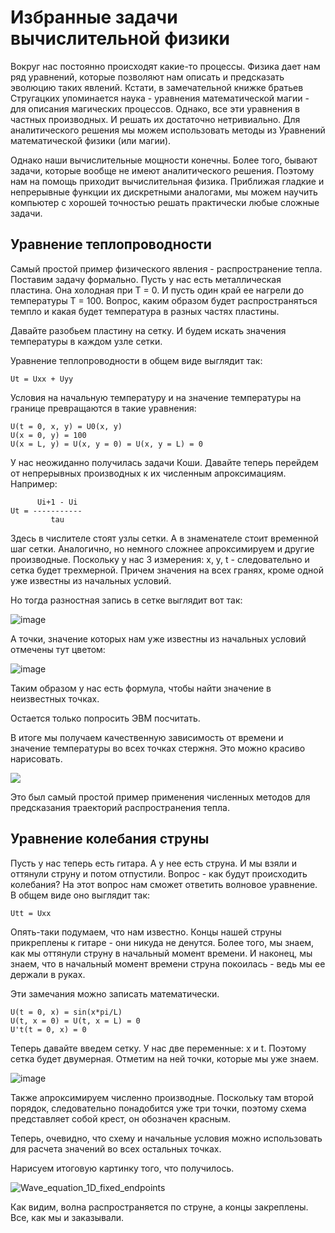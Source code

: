 # Избранные задачи вычислительной физики

Вокруг нас постоянно происходят какие-то процессы. Физика дает нам ряд уравнений, которые позволяют нам описать и предсказать эволюцию таких явлений.
Кстати, в замечательной книжке братьев Стругацких упоминается наука - уравнения математической магии - для описания магических процессов. 
Однако, все эти уравнения в частных производных. И решать их достаточно нетривиально. Для аналитического решения мы можем использовать методы из Уравнений математической физики (или магии).

Однако наши вычислительные мощности конечны. Более того, бывают задачи, которые вообще не имеют аналитического решения. Поэтому нам на помощь приходит вычислительная физика.
Приближая гладкие и непрерывные функции их дискретными аналогами, мы можем научить компьютер с хорошей точностью решать практически любые сложные задачи.

## Уравнение теплопроводности

Самый простой пример физического явления - распространение тепла. Поставим задачу формально. Пусть у нас есть металлическая пластина. Она холодная при T = 0.
И пусть один край ее нагрели до температуры T = 100. Вопрос, каким образом будет распространяться темпло и какая будет температура в разных частях пластины.

Давайте разобьем пластину на сетку. И будем искать значения температуры в каждом узле сетки. 

Уравнение теплопроводности в общем виде выглядит так:

```
Ut = Uxx + Uyy
```

Условия на начальную температуру и на значение температуры на границе превращаются в такие уравнения:

```
U(t = 0, x, y) = U0(x, y)
U(x = 0, y) = 100
U(x = L, y) = U(x, y = 0) = U(x, y = L) = 0
```

У нас неожиданно получилась задачи Коши. Давайте теперь перейдем от непрерывных производных к их численным апроксимациям.
Например:

```
      Ui+1 - Ui
Ut = -----------
         tau
```

Здесь в числителе стоят узлы сетки. А в знаменателе стоит временной шаг сетки. Аналогично, но немного сложнее апроксимируем и другие производные.
Поскольку у нас 3 измерения: x, y, t - следовательно и сетка будет трехмерной. Причем значения на всех гранях, кроме одной уже известны из начальных условий.

Но тогда разностная запись в сетке выглядит вот так:

![image](https://user-images.githubusercontent.com/25401699/166493965-8dde301d-550d-4712-8ed9-8000a8f278da.png)

А точки, значение которых нам уже известны из начальных условий отмечены тут цветом:

![image](https://user-images.githubusercontent.com/25401699/166497773-d9f67350-fb84-4001-80ee-749b75b467a6.png)

Таким образом у нас есть формула, чтобы найти значение в неизвестных точках.

Остается только попросить ЭВМ посчитать.

В итоге мы получаем качественную зависимость от времени и значение температуры во всех точках стержня. Это можно красиво нарисовать. 

![](https://user-images.githubusercontent.com/25401699/164061165-eef819fd-8f03-4a26-885d-fabdea7b28a0.gif)

Это был самый простой пример применения численных методов для предсказания траекторий распространения тепла. 

## Уравнение колебания струны

Пусть у нас теперь есть гитара. А у нее есть струна. И мы взяли и оттянули струну и потом отпустили. Вопрос - как будут происходить колебания?
На этот вопрос нам сможет ответить волновое уравнение. В общем виде оно выглядит так:

```
Utt = Uxx
```

Опять-таки подумаем, что нам известно. Концы нашей струны прикреплены к гитаре - они никуда не денутся. Более того, мы знаем, как мы оттянули струну в начальный момент времени. И наконец, мы знаем, что в начальный момент времени струна покоилась - ведь мы ее держали в руках.

Эти замечания можно записать математически.

```
U(t = 0, x) = sin(x*pi/L)
U(t, x = 0) = U(t, x = L) = 0
U't(t = 0, x) = 0
```

Теперь давайте введем сетку. У нас две переменные: x и t. Поэтому сетка будет двумерная.
Отметим на ней точки, которые мы уже знаем.

![image](https://user-images.githubusercontent.com/25401699/166503975-be3883d6-b8d3-4c93-b74d-5c827777b423.png)

Также апроксимируем численно производные. Поскольку там второй порядок, следовательно понадобится уже три точки, поэтому схема представляет собой крест, он обозначен красным.

Теперь, очевидно, что схему и начальные условия можно использовать для расчета значений во всех остальных точках.

Нарисуем итоговую картинку того, что получилось.

![Wave_equation_1D_fixed_endpoints](https://user-images.githubusercontent.com/25401699/166504463-e3adf09b-1bcb-48b6-ad97-3bb72d9e20df.gif)

Как видим, волна распространяется по струне, а концы закреплены. Все, как мы и заказывали.
